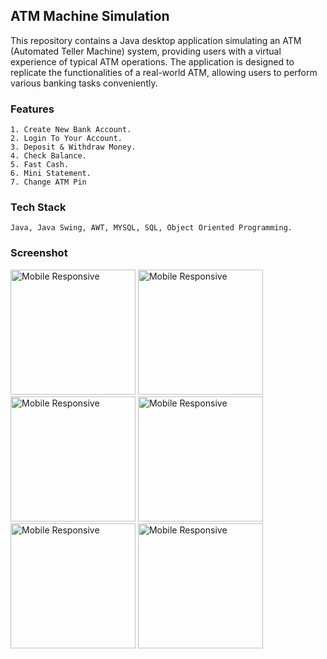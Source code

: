 ## ATM Machine Simulation 
This repository contains a Java desktop application simulating an ATM (Automated Teller Machine) system, providing users with a virtual experience of typical ATM operations. The application is designed to replicate the functionalities of a real-world ATM, allowing users to perform various banking tasks conveniently.

### Features
```
1. Create New Bank Account.
2. Login To Your Account.
3. Deposit & Withdraw Money.
4. Check Balance.
5. Fast Cash.
6. Mini Statement.
7. Change ATM Pin
```

### Tech Stack
```Java, Java Swing, AWT, MYSQL, SQL, Object Oriented Programming.```

### Screenshot

<img height="200" src="https://res.cloudinary.com/amritrajmaurya/image/upload/v1691093966/Screenshot_2023-08-03_235118_kcuyqs.png" alt="Mobile Responsive" >
<img height="200" src="https://res.cloudinary.com/amritrajmaurya/image/upload/v1691094408/Screenshot_2023-08-04_015556_rqd6pw.png" alt="Mobile Responsive" >
<img height="200" src="https://res.cloudinary.com/amritrajmaurya/image/upload/v1691093965/Screenshot_2023-08-03_235035_fbxpfw.png" alt="Mobile Responsive" >
<img height="200" src="https://res.cloudinary.com/amritrajmaurya/image/upload/v1691094408/Screenshot_2023-08-04_015349_jgkqxp.png" alt="Mobile Responsive" >
<img height="200" src="https://res.cloudinary.com/amritrajmaurya/image/upload/v1691094408/Screenshot_2023-08-04_015441_qe5yjg.png" alt="Mobile Responsive" >
<img height="200" src="https://res.cloudinary.com/amritrajmaurya/image/upload/v1691093965/Screenshot_2023-08-03_234934_b1djyn.png" alt="Mobile Responsive" >
